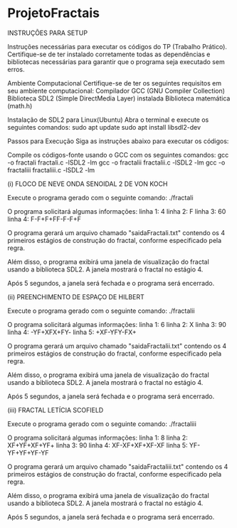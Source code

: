 # ProjetoFractais

INSTRUÇÕES PARA SETUP

Instruções necessárias para executar os códigos do TP (Trabalho Prático). Certifique-se de ter instalado
corretamente todas as dependências e bibliotecas necessárias para garantir
que o programa seja executado sem erros.

Ambiente Computacional
Certifique-se de ter os seguintes requisitos em seu ambiente computacional:
Compilador GCC (GNU Compiler Collection)
Biblioteca SDL2 (Simple DirectMedia Layer) instalada
Biblioteca matemática (math.h)

Instalação de SDL2 para Linux(Ubuntu)
Abra o terminal e execute os seguintes comandos:
sudo apt update
sudo apt install libsdl2-dev

Passos para Execução
Siga as instruções abaixo para executar os códigos:

Compile os códigos-fonte usando o GCC com os seguintes comandos:
gcc -o fractali fractali.c -lSDL2 -lm
gcc -o fractalii fractalii.c -lSDL2 -lm
gcc -o fractaliii fractaliii.c -lSDL2 -lm

(i) FLOCO DE NEVE ONDA SENOIDAL 2 DE VON KOCH

Execute o programa gerado com o seguinte comando:
./fractali

O programa solicitará algumas informações:
linha 1: 4
linha 2: F
linha 3: 60
linha 4: F-F+F+FF-F-F+F

O programa gerará um arquivo chamado "saidaFractali.txt" contendo os 4 primeiros estágios de construção
do fractal, conforme especificado pela regra.

Além disso, o programa exibirá uma janela de visualização do fractal usando a biblioteca SDL2. A janela
mostrará o fractal no estágio 4.

Após 5 segundos, a janela será fechada e o programa será encerrado.

(ii) PREENCHIMENTO DE ESPAÇO DE HILBERT

Execute o programa gerado com o seguinte comando:
./fractalii

O programa solicitará algumas informações:
linha 1: 6
linha 2: X
linha 3: 90
linha 4: -YF+XFX+FY-
linha 5: +XF-YFY-FX+

O programa gerará um arquivo chamado "saidaFractalii.txt" contendo os 4 primeiros estágios de construção
do fractal, conforme especificado pela regra.

Além disso, o programa exibirá uma janela de visualização do fractal usando a biblioteca SDL2. A janela
mostrará o fractal no estágio 4.

Após 5 segundos, a janela será fechada e o programa será encerrado.

(iii) FRACTAL LETÍCIA SCOFIELD

Execute o programa gerado com o seguinte comando:
./fractaliii

O programa solicitará algumas informações:
linha 1: 8
linha 2: XF+YF+XF+YF+
linha 3: 90
linha 4: XF-XF+XF+XF-XF
linha 5: YF-YF+YF+YF-YF

O programa gerará um arquivo chamado "saidaFractaliii.txt" contendo os 4 primeiros estágios de construção
do fractal, conforme especificado pela regra.

Além disso, o programa exibirá uma janela de visualização do fractal usando a biblioteca SDL2. A janela
mostrará o fractal no estágio 4.

Após 5 segundos, a janela será fechada e o programa será encerrado.
